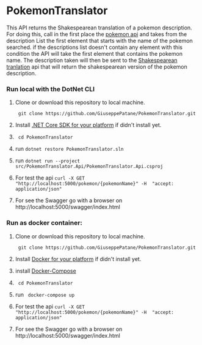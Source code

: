 # PokemonTranslator
This API returns the Shakespearean translation of a pokemon description.
For doing this, call in the first place the [pokemon api](https://pokeapi.co/) and takes from the description List the first element that starts with the name of the pokemon searched. if the descriptions list doesn't contain any element with this condition the API will take the first element that contains the pokemon name.
The description taken  will then be sent to the [Shakespearean tranlation](https://funtranslations.com/api/shakespeare) api that will return the shakespearean version of the pokemon description.





### Run local with the DotNet CLI
1. Clone or download this repository to local machine.

    ` git clone https://github.com/GiuseppePatane/PokemonTranslator.git` 

2. Install [.NET Core SDK for your platform](https://www.microsoft.com/net/core#windowscmd) if didn't install yet.

3. ` cd PokemonTranslator` 

4.  run `dotnet restore PokemonTranslator.sln` 

5. run `dotnet run --project src/PokemonTranslator.Api/PokemonTranslator.Api.csproj` 

6. For test the api `curl -X GET "http://localhost:5000/pokemon/{pokemonName}" -H  "accept: application/json"`

7. For see the Swagger go with a browser on http://localhost:5000/swagger/index.html

### Run as docker container:

1. Clone or download this repository to local machine.

    ` git clone https://github.com/GiuseppePatane/PokemonTranslator.git` 
   
2. Install [Docker for your platform](https://www.docker.com/) if didn't install yet.

3. install [Docker-Compose](https://docs.docker.com/compose/install/)  

4. ` cd PokemonTranslator` 

5. run  ` docker-compose up` 

6. For test the api `curl -X GET "http://localhost:5000/pokemon/{pokemonName}" -H  "accept: application/json"`

7. For see the Swagger go with a browser on http://localhost:5000/swagger/index.html


